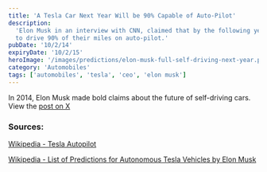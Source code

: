 ```yaml
---
title: 'A Tesla Car Next Year Will be 90% Capable of Auto-Pilot'
description:
  'Elon Musk in an interview with CNN, claimed that by the following year, Tesla cars would be able
  to drive 90% of their miles on auto-pilot.'
pubDate: '10/2/14'
expiryDate: '10/2/15'
heroImage: '/images/predictions/elon-musk-full-self-driving-next-year.png'
category: 'Automobiles'
tags: ['automobiles', 'tesla', 'ceo', 'elon musk']
---
```


In 2014, Elon Musk made bold claims about the future of self-driving cars. View the
[post on X](https://x.com/CNNBusiness/status/517738916892270592)

### Sources:

[Wikipedia - Tesla Autopilot](https://en.wikipedia.org/wiki/Tesla_Autopilot)

[Wikipedia - List of Predictions for Autonomous Tesla Vehicles by Elon Musk](https://en.wikipedia.org/wiki/List_of_predictions_for_autonomous_Tesla_vehicles_by_Elon_Musk)
